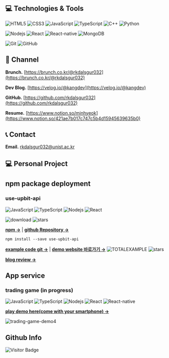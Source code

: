 ## 💻 Technologies & Tools
![HTML5](https://img.shields.io/badge/-HTML5-E34F26?style=flat-square&logo=html5&logoColor=white)
![CSS3](https://img.shields.io/badge/-CSS3-1572B6?style=flat-square&logo=css3)
![JavaScript](https://img.shields.io/badge/-JavaScript-black?style=flat-square&logo=javascript)
![TypeScript](https://img.shields.io/badge/-TypeScript-black?style=flat-square&logo=typescript)
![C++](https://img.shields.io/badge/-C++-00599C?style=flat-square&logo=c)
![Python](https://img.shields.io/badge/-Python-black?style=flat-square&logo=Python)

![Nodejs](https://img.shields.io/badge/-Nodejs-black?style=flat-square&logo=Node.js)
![React](https://img.shields.io/badge/-React-black?style=flat-square&logo=react)
![React-native](https://img.shields.io/badge/-ReactNative-black?style=flat-square&logo=react)
![MongoDB](https://img.shields.io/badge/-MongoDB-black?style=flat-square&logo=mongodb)

![Git](https://img.shields.io/badge/-Git-black?style=flat-square&logo=git)
![GitHub](https://img.shields.io/badge/-GitHub-181717?style=flat-square&logo=github)

## 📝 Channel
**Brunch.** [https://brunch.co.kr/@rkdalsgur032](https://brunch.co.kr/@rkdalsgur032)

**Dev Blog.** [https://velog.io/@kangdev](https://velog.io/@kangdev)

**GitHub.** [https://github.com/rkdalsgur032](https://github.com/rkdalsgur032)

**Resume.** [https://www.notion.so/minhyeok](https://www.notion.so/421ae7b017c747c5b4d15945639635b0)


## 📞 Contact
**Email.** rkdalsgur032@unist.ac.kr 

## 💻 Personal Project

## npm package deployment
### use-upbit-api
![JavaScript](https://img.shields.io/badge/-JavaScript-black?style=flat-square&logo=javascript)
![TypeScript](https://img.shields.io/badge/-TypeScript-black?style=flat-square&logo=typescript)
![Nodejs](https://img.shields.io/badge/-Nodejs-black?style=flat-square&logo=Node.js)
![React](https://img.shields.io/badge/-React-black?style=flat-square&logo=react)

![download](https://img.shields.io/npm/dt/use-upbit-api?style=plastic)
![stars](https://img.shields.io/github/stars/devKangMinHyeok/use-upbit-api?style=social)

[**npm &rarr;**](https://www.npmjs.com/package/use-upbit-api)  |  [**github Repository &rarr;**](https://github.com/devKangMinHyeok/use-upbit-api)

```
npm install --save use-upbit-api
```



[**example code git &rarr;**](https://github.com/devKangMinHyeok/React-Upbit-API-Example)  |  [**demo website 바로가기 &rarr;**](https://devkangminhyeok.github.io/React-Upbit-API-Example/total-example)
![TOTALEXAMPLE](https://user-images.githubusercontent.com/44657722/183570075-cb54905c-a57c-44a6-96c3-3d66dccef054.gif)
![stars](https://img.shields.io/github/stars/devKangMinHyeok/React-Upbit-API-Example?style=social)

[**blog review &rarr;**](https://brunch.co.kr/@rkdalsgur032/40)

## App service
### trading game (in progress)
![JavaScript](https://img.shields.io/badge/-JavaScript-black?style=flat-square&logo=javascript)
![TypeScript](https://img.shields.io/badge/-TypeScript-black?style=flat-square&logo=typescript)
![Nodejs](https://img.shields.io/badge/-Nodejs-black?style=flat-square&logo=Node.js)
![React](https://img.shields.io/badge/-React-black?style=flat-square&logo=react)
![React-native](https://img.shields.io/badge/-ReactNative-black?style=flat-square&logo=react)

[**play demo here(come with your smartphone) &rarr;**](https://devkangminhyeok.github.io/trading-game-app/)

![trading-game-demo4](https://user-images.githubusercontent.com/44657722/193257790-a6f84e85-ff98-44b4-8990-7abe61a787d7.gif)




## Github Info
![Visitor Badge](https://visitor-badge.laobi.icu/badge?page_id=devKangMinHyeok.devKangMinHyeok)
